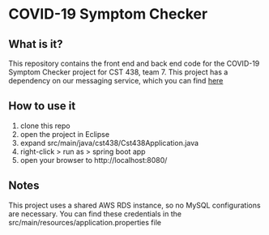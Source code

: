 # COVID-19 Symptom Checker
## What is it?
This repository contains the front end and back end code for the COVID-19 Symptom Checker project for CST 438, team 7. This project has a dependency on our messaging service, which you can find [here](https://github.com/csumb-ameraz/cst-438-team-project-rabbitmq)

## How to use it
1. clone this repo
2. open the project in Eclipse
3. expand src/main/java/cst438/Cst438Application.java
4. right-click > run as > spring boot app
5. open your browser to http://localhost:8080/

## Notes
This project uses a shared AWS RDS instance, so no MySQL configurations are necessary. You can find these credentials in the src/main/resources/application.properties file
